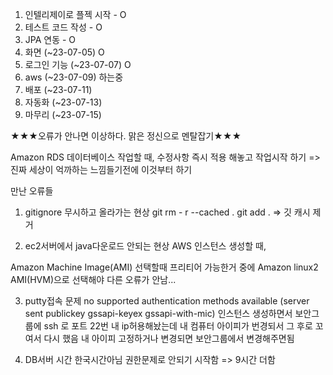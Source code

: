 1. 인텔리제이로 플젝 시작 - O
2. 테스트 코드 작성 - O
3. JPA 연동 - O
4. 화면 (~23-07-05) O
5. 로그인 기능 (~23-07-07) O 
6. aws (~23-07-09) 하는중
7. 배포 (~23-07-11)  
8. 자동화 (~23-07-13)
9. 마무리 (~23-07-15)

★★★오류가 안나면 이상하다. 맑은 정신으로 멘탈잡기★★★


Amazon RDS 데이터베이스 작업할 때, 
수정사항 즉시 적용 해놓고 작업시작 하기 => 진짜 세상이 억까하는 느낌들기전에 이것부터 하기

만난 오류들
1. gitignore 무시하고 올라가는 현상
git rm - r --cached . 
git add . 
=> 깃 캐시 제거 

2. ec2서버에서 java다운로드 안되는 현상
AWS 인스턴스 생성할 때, 

Amazon Machine Image(AMI) 선택할때 
프리티어 가능한거 중에 
Amazon linux2 AMI(HVM)으로 선택해야 다른 오류가 안남...

3. putty접속 문제
no supported authentication methods available (server sent publickey gssapi-keyex gssapi-with-mic)
인스턴스 생성하면서
보안그룹에 ssh 로 포트 22번 내 ip허용해놨는데
내 컴퓨터 아이피가 번경되서 그 후로 꼬여서 다시 했음
내 아이피 고정하거나 변경되면 보안그룹에서 변경해주면됨

4. DB서버 시간 한국시간아님
권한문제로 안되기 시작함 => 9시간 더함

